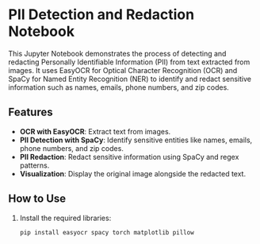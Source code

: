 # PII Detection and Redaction Notebook

This Jupyter Notebook demonstrates the process of detecting and redacting Personally Identifiable Information (PII) from text extracted from images. It uses EasyOCR for Optical Character Recognition (OCR) and SpaCy for Named Entity Recognition (NER) to identify and redact sensitive information such as names, emails, phone numbers, and zip codes.

## Features

- **OCR with EasyOCR**: Extract text from images.
- **PII Detection with SpaCy**: Identify sensitive entities like names, emails, phone numbers, and zip codes.
- **PII Redaction**: Redact sensitive information using SpaCy and regex patterns.
- **Visualization**: Display the original image alongside the redacted text.

## How to Use

1. Install the required libraries:
   ```bash
   pip install easyocr spacy torch matplotlib pillow
